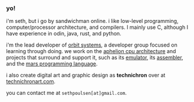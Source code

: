 ### yo!

i'm seth, but i go by sandwichman online. i like low-level programming, computer/processor architecture, and compilers. I mainly use C, although I have experience in odin, java, rust, and python.

i'm the lead developer of [orbit systems](https://github.com/orbit-systems), a developer group focused on learning through doing. we work on the [aphelion cpu architecture](https://github.com/orbit-systems/aphelion) and projects that surround and support it, such as its [emulator](https://github.com/orbit-systems/comet), its [assembler](https://github.com/orbit-systems/comet), and the [mars programming language](https://github.com/orbit-systems/mars).

i also create digital art and graphic design as **technichron** over at [technichronart.com](https://www.technichronart.com/).

you can contact me at `sethpoulsen[at]gmail.com`.
